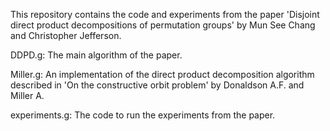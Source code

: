 This repository contains the code and experiments from the paper 'Disjoint direct product decompositions of permutation groups' by Mun See Chang and Christopher Jefferson.


DDPD.g: The main algorithm of the paper.

Miller.g: An implementation of the direct product decomposition algorithm described in 'On the constructive orbit problem' by Donaldson A.F. and Miller A.

experiments.g: The code to run the experiments from the paper.
